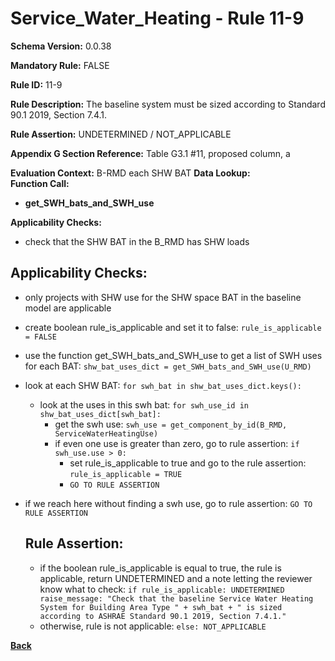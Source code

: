 # Service_Water_Heating - Rule 11-9
**Schema Version:** 0.0.38  

**Mandatory Rule:** FALSE

**Rule ID:** 11-9

**Rule Description:** The baseline system must be sized according to Standard 90.1 2019, Section 7.4.1.  

**Rule Assertion:** UNDETERMINED / NOT_APPLICABLE

**Appendix G Section Reference:** Table G3.1 #11, proposed column, a

**Evaluation Context:** B-RMD each SHW BAT
**Data Lookup:**   
**Function Call:** 
- **get_SWH_bats_and_SWH_use**

**Applicability Checks:**
- check that the SHW BAT in the B_RMD has SHW loads

## Applicability Checks:
- only projects with SHW use for the SHW space BAT in the baseline model are applicable
- create boolean rule_is_applicable and set it to false: `rule_is_applicable = FALSE`
- use the function get_SWH_bats_and_SWH_use to get a list of SWH uses for each BAT: `shw_bat_uses_dict = get_SWH_bats_and_SWH_use(U_RMD)`
- look at each SHW BAT: `for swh_bat in shw_bat_uses_dict.keys():`
  - look at the uses in this swh bat: `for swh_use_id in shw_bat_uses_dict[swh_bat]:`
    - get the swh use: `swh_use = get_component_by_id(B_RMD, ServiceWaterHeatingUse)`
    - if even one use is greater than zero, go to rule assertion: `if swh_use.use > 0: `
      - set rule_is_applicable to true and go to the rule assertion: `rule_is_applicable = TRUE`
      - `GO TO RULE ASSERTION`
- if we reach here without finding a swh use, go to rule assertion: `GO TO RULE ASSERTION`
      
  ## Rule Assertion:
  - if the boolean rule_is_applicable is equal to true, the rule is applicable, return UNDETERMINED and a note letting the reviewer know what to check: `if rule_is_applicable: UNDETERMINED raise_message: "Check that the baseline Service Water Heating System for Building Area Type " + swh_bat + " is sized according to ASHRAE Standard 90.1 2019, Section 7.4.1."`
  - otherwise, rule is not applicable: `else: NOT_APPLICABLE`

**[Back](../_toc.md)**
